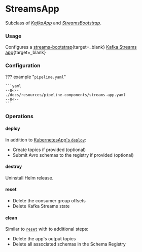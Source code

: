 # StreamsApp

Subclass of [_KafkaApp_](kafka-app.md) and [_StreamsBootstrap_](streams-bootstrap.md).

### Usage

Configures a
[streams-bootstrap](https://github.com/bakdata/streams-bootstrap){target=_blank}
[Kafka Streams app](https://github.com/bakdata/streams-bootstrap#kafka-streams){target=_blank}

### Configuration

<!-- dprint-ignore-start -->

??? example "`pipeline.yaml`"

    ```yaml
    --8<--
    ./docs/resources/pipeline-components/streams-app.yaml
    --8<--
    ```

<!-- dprint-ignore-end -->

### Operations

#### deploy

In addition to [KubernetesApp's `deploy`](kubernetes-app.md#deploy):

- Create topics if provided (optional)
- Submit Avro schemas to the registry if provided (optional)

#### destroy

Uninstall Helm release.

#### reset

- Delete the consumer group offsets
- Delete Kafka Streams state

#### clean

Similar to [`reset`](#reset) with to additional steps:

- Delete the app's output topics
- Delete all associated schemas in the Schema Registry
